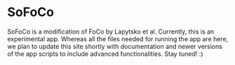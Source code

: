 # SoFoCo

SoFoCo is a modification of FoCo by Lapytsko et al. Currently, this is an experimental app. Whereas all the files needed for running the app are here, we plan to update this site shortly with documentation and newer versions of the app scripts to include advanced functionalities. Stay tuned! :)
